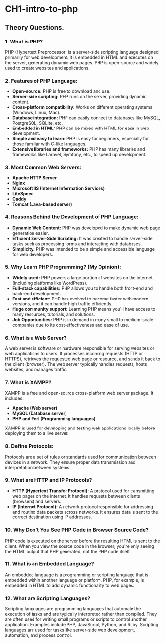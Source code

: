 # CH1-intro-to-php
## Theory Questions.

### 1. **What is PHP?**
PHP (Hypertext Preprocessor) is a server-side scripting language designed primarily for web development. It is embedded in HTML and executes on the server, generating dynamic web pages. PHP is open-source and widely used to create websites and applications.

### 2. **Features of PHP Language:**
   - **Open-source:** PHP is free to download and use.
   - **Server-side scripting:** PHP runs on the server, providing dynamic content.
   - **Cross-platform compatibility:** Works on different operating systems (Windows, Linux, Mac).
   - **Database integration:** PHP can easily connect to databases like MySQL, PostgreSQL, SQLite, etc.
   - **Embedded in HTML:** PHP can be mixed with HTML for ease in web development.
   - **Simple and easy to learn:** PHP is easy for beginners, especially for those familiar with C-like languages.
   - **Extensive libraries and frameworks:** PHP has many libraries and frameworks like Laravel, Symfony, etc., to speed up development.

### 3. **Most Common Web Servers:**
   - **Apache HTTP Server**
   - **Nginx**
   - **Microsoft IIS (Internet Information Services)**
   - **LiteSpeed**
   - **Caddy**
   - **Tomcat (Java-based server)**
   
### 4. **Reasons Behind the Development of PHP Language:**
   - **Dynamic Web Content:** PHP was developed to make dynamic web page generation easier.
   - **Efficient Server-Side Scripting:** It was created to handle server-side tasks such as processing forms and interacting with databases.
   - **Simplicity:** PHP was intended to be a simple and accessible language for web developers.

### 5. **Why Learn PHP Programming? (My Opinion):**
   - **Widely used:** PHP powers a large portion of websites on the internet (including platforms like WordPress).
   - **Full-stack capabilities:** PHP allows you to handle both front-end and back-end development.
   - **Fast and efficient:** PHP has evolved to become faster with modern versions, and it can handle high traffic efficiently.
   - **Huge community support:** Learning PHP means you'll have access to many resources, tutorials, and solutions.
   - **Job Opportunities:** PHP is in demand in many small to medium-scale companies due to its cost-effectiveness and ease of use.

### 6. **What is a Web Server?**
A web server is software or hardware responsible for serving websites or web applications to users. It processes incoming requests (HTTP or HTTPS), retrieves the requested web page or resource, and sends it back to the client (browser). The web server typically handles requests, hosts websites, and manages traffic.

### 7. **What is XAMPP?**
XAMPP is a free and open-source cross-platform web server package. It includes:
   - **Apache (Web server)**
   - **MySQL (Database server)**
   - **PHP and Perl (Programming languages)**
   
XAMPP is used for developing and testing web applications locally before deploying them to a live server.

### 8. **Define Protocols:**
Protocols are a set of rules or standards used for communication between devices in a network. They ensure proper data transmission and interpretation between systems.

### 9. **What are HTTP and IP Protocols?**
   - **HTTP (Hypertext Transfer Protocol):** A protocol used for transmitting web pages on the internet. It handles requests between clients (browsers) and servers.
   - **IP (Internet Protocol):** A network protocol responsible for addressing and routing data packets across networks. It ensures data is sent to the correct destination using IP addresses.

### 10. **Why Don’t You See PHP Code in Browser Source Code?**
PHP code is executed on the server before the resulting HTML is sent to the client. When you view the source code in the browser, you're only seeing the HTML output that PHP generated, not the PHP code itself.

### 11. **What is an Embedded Language?**
An embedded language is a programming or scripting language that is embedded within another language or platform. PHP, for example, is embedded in HTML to add dynamic functionality to web pages.

### 12. **What are Scripting Languages?**
Scripting languages are programming languages that automate the execution of tasks and are typically interpreted rather than compiled. They are often used for writing small programs or scripts to control another application. Examples include PHP, JavaScript, Python, and Ruby. Scripting languages are used for tasks like server-side web development, automation, and process control.
